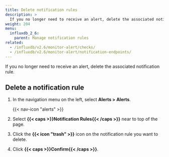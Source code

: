 ```yaml
---
title: Delete notification rules
description: >
  If you no longer need to receive an alert, delete the associated notification rule.
weight: 204
menu:
  influxdb_2_6:
    parent: Manage notification rules
related:
  - /influxdb/v2.6/monitor-alert/checks/
  - /influxdb/v2.6/monitor-alert/notification-endpoints/
---
```


If you no longer need to receive an alert, delete the associated notification rule.

## Delete a notification rule

1. In the navigation menu on the left, select **Alerts > Alerts**.

    {{< nav-icon "alerts" >}}

2. Select **{{< caps >}}Notification Rules{{< /caps >}}** near to top of the page.
3. Click the **{{< icon "trash" >}}** icon on the notification rule you want to delete.
4. Click **{{< caps >}}Confirm{{< /caps >}}**.
